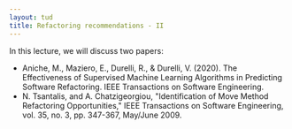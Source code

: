 ```yaml
---
layout: tud
title: Refactoring recommendations - II
---
```


In this lecture, we will discuss two papers:

* Aniche, M., Maziero, E., Durelli, R., & Durelli, V. (2020). The Effectiveness of Supervised Machine Learning Algorithms in Predicting Software Refactoring. IEEE Transactions on Software Engineering.
* N. Tsantalis, and A. Chatzigeorgiou, "Identification of Move Method Refactoring Opportunities," IEEE Transactions on Software Engineering, vol. 35, no. 3, pp. 347-367, May/June 2009.